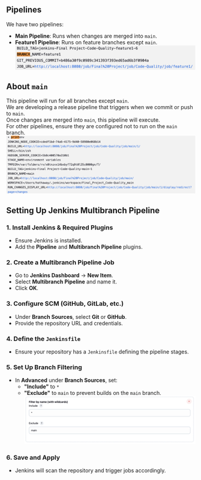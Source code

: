## Pipelines
We have two pipelines:
- **Main Pipeline**: Runs when changes are merged into `main`.
- **Feature1 Pipeline**: Runs on feature branches except `main`.
![Alt Text](images/feature1.png)

## About `main`
This pipeline will run for all branches except `main`.  
We are developing a release pipeline that triggers when we commit or push to `main`.  
Once changes are merged into `main`, this pipeline will execute.  
For other pipelines, ensure they are configured not to run on the `main` branch.
![Alt Text](images/main.png)

## Setting Up Jenkins Multibranch Pipeline
### 1. Install Jenkins & Required Plugins
- Ensure Jenkins is installed.
- Add the **Pipeline** and **Multibranch Pipeline** plugins.

### 2. Create a Multibranch Pipeline Job
- Go to **Jenkins Dashboard** → **New Item**.
- Select **Multibranch Pipeline** and name it.
- Click **OK**.

### 3. Configure SCM (GitHub, GitLab, etc.)
- Under **Branch Sources**, select **Git** or **GitHub**.
- Provide the repository URL and credentials.

### 4. Define the `Jenkinsfile`
- Ensure your repository has a `Jenkinsfile` defining the pipeline stages.

### 5. Set Up Branch Filtering
- In **Advanced** under **Branch Sources**, set:
  - **"Include"** to `*`
  - **"Exclude"** to `main` to prevent builds on the `main` branch.
  ![Alt Text](images/wildcard.png)

### 6. Save and Apply
- Jenkins will scan the repository and trigger jobs accordingly.



